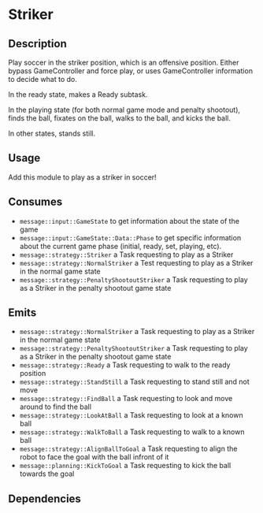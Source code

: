 # Striker

## Description

Play soccer in the striker position, which is an offensive position. Either bypass GameController and force play, or uses GameController information to decide what to do.

In the ready state, makes a Ready subtask.

In the playing state (for both normal game mode and penalty shootout), finds the ball, fixates on the ball, walks to the ball, and kicks the ball.

In other states, stands still.

## Usage

Add this module to play as a striker in soccer!

## Consumes

- `message::input::GameState` to get information about the state of the game
- `message::input::GameState::Data::Phase` to get specific information about the current game phase (initial, ready, set, playing, etc).
- `message::strategy::Striker` a Task requesting to play as a Striker
- `message::strategy::NormalStriker` a Test requesting to play as a Striker in the normal game state
- `message::strategy::PenaltyShootoutStriker` a Task requesting to play as a Striker in the penalty shootout game state

## Emits

- `message::strategy::NormalStriker` a Task requesting to play as a Striker in the normal game state
- `message::strategy::PenaltyShootoutStriker` a Task requesting to play as a Striker in the penalty shootout game state
- `message::strategy::Ready` a Task requesting to walk to the ready position
- `message::strategy::StandStill` a Task requesting to stand still and not move
- `message::strategy::FindBall` a Task requesting to look and move around to find the ball
- `message::strategy::LookAtBall` a Task requesting to look at a known ball
- `message::strategy::WalkToBall` a Task requesting to walk to a known ball
- `message::strategy::AlignBallToGoal` a Task requesting to align the robot to face the goal with the ball infront of it
- `message::planning::KickToGoal` a Task requesting to kick the ball towards the goal

## Dependencies

